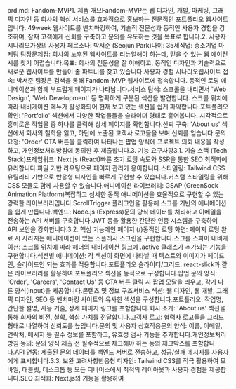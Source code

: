 prd.md: Fandom-MVP1. 제품 개요Fandom-MVP는 웹 디자인, 개발, 마케팅, 그래픽 디자인 등 회사의 핵심 서비스를 효과적으로 홍보하는 전문적인 포트폴리오 웹사이트입니다. 49week 웹사이트를 벤치마킹하여, 기술적 전문성과 동적인 사용자 경험을 강조하며, 잠재 고객에게 신뢰를 구축하고 문의를 유도하는 것을 목표로 합니다.2. 사용자 시나리오가상의 사용자 페르소나: 박서준 (Seojun Park)나이: 35세직업: 중소기업 마케팅 팀장문제점: 회사의 노후된 웹사이트를 리뉴얼해야 하는데, 믿을 수 있는 웹 에이전시를 찾기 어렵습니다.목표: 회사의 전문성을 잘 이해하고, 동적인 디자인과 기술력으로 새로운 웹사이트를 만들어 줄 파트너를 찾고 있습니다.사용자 경험 시나리오웹사이트 접속: 박서준 팀장은 검색을 통해 Fandom-MVP 웹사이트에 접속합니다. 동적인 로딩 애니메이션과 함께 부드럽게 페이지가 나타납니다.서비스 탐색: 스크롤을 내리면서 'Web Design', 'Web Development' 등 명확하게 구분된 섹션을 발견합니다. 스크롤 위치에 따라 내비게이션 메뉴가 활성화되어 현재 보고 있는 섹션을 쉽게 파악합니다.포트폴리오 확인: 'Portfolio' 섹션에서 다양한 작업물들을 슬라이더 형태로 훑어봅니다. 시각적으로 흥미로운 작업물 중 하나를 클릭해 상세 페이지를 확인합니다.신뢰 구축: 'About us' 섹션에서 회사의 철학을 읽고, 하단에 노출된 고객사 로고들을 보며 신뢰를 얻습니다.문의 요청: 'Order' CTA 버튼을 클릭하여 나타나는 팝업 양식에 프로젝트 의뢰 내용을 작성하고, 개인정보처리방침에 동의한 후 제출합니다.3. 기능 요구사항3.1. 기술 스택 (Tech Stack)프레임워크: Next.js (React)빠른 초기 로딩 속도와 SSR을 통한 SEO 최적화에 유리합니다.파일 기반 라우팅으로 페이지 관리가 용이합니다.스타일링: Tailwind CSS유틸리티 기반으로 반응형 디자인을 빠르게 구현할 수 있습니다.커스텀 스타일링을 위해 CSS 모듈도 함께 사용할 수 있습니다.애니메이션 라이브러리: GSAP (GreenSock Animation Platform)복잡하고 섬세한 동적 애니메이션을 효율적으로 구현할 수 있는 강력한 라이브러리입니다.ScrollTrigger 플러그인을 활용해 스크롤 기반의 애니메이션을 쉽게 만듭니다.백엔드: Node.js (Express)문의 양식 데이터를 처리하고 이메일을 전송하는 API 서버를 구축합니다.JWT 등을 활용한 간단한 인증 시스템을 구축하여 API 보안을 강화합니다.3.2. 핵심 기능메인 페이지 (/)동적인 로딩 화면: 페이지 로딩 완료 시 사라지는 애니메이션이 있는 스플래시 스크린을 구현합니다.스크롤 스파이 내비게이션: 스크롤 위치에 따라 헤더의 내비게이션 링크에 .active 클래스가 추가되는 기능을 구현합니다.섹션별 애니메이션: 각 섹션이 화면에 나타날 때 텍스트와 이미지가 페이드인, 슬라이드인 되는 효과를 적용합니다.포트폴리오 슬라이더/그리드: react-slick과 같은 라이브러리를 활용하여 포트폴리오 섹션을 동적으로 구성합니다.팝업 문의 양식: 'Order', 'Careers', 'Contact Us' 등 CTA 버튼 클릭 시 팝업 모달을 띄우고, 각기 다른 양식(input)을 제공합니다.콘텐츠 및 정보 구조서비스 섹션: 웹 디자인, 웹 개발, 그래픽 디자인, SEO 등 벤치마킹 사이트와 유사한 섹션을 구성합니다.포트폴리오: 작업명, 간단한 설명, 사용 기술, 상세 페이지 링크를 포함합니다.회사 소개: 'About us' 섹션을 통해 회사의 비전, 철학, 핵심 가치를 전달합니다.고객사 로고: 협력사 로고들을 그리드 형태로 나열하여 신뢰도를 높입니다.문의 및 사용자 상호작용문의 양식: 이름, 이메일, 연락처, 메시지 등 필수 정보를 포함하고, 유효성 검사 기능을 추가합니다.개인정보처리방침 동의: 문의 양식 제출 전 필수적으로 체크해야 하는 동의 체크박스를 포함합니다.API 연동: 제출된 문의 데이터를 백엔드 서버로 전송하고, 성공/실패 메시지를 사용자에게 표시합니다.3.3. 보완 고려사항반응형 디자인: Tailwind CSS를 적극 활용하여 모바일, 태블릿, 데스크톱 등 모든 디바이스에서 최적의 레이아웃과 사용자 경험을 제공합니다.SEO 최적화: Next.js의 기능을 활용하여 <title>, <meta name="description"> 태그를 동적으로 설정하고, Open Graph(OG) 태그를 추가하여 소셜 미디어 공유 시 미리보기가 잘 보이도록 합니다.성능 최적화: 이미지 최적화, 코드 스플리팅 등을 통해 웹사이트 로딩 속도를 개선합니다. 애니메이션은 사용자 경험을 해치지 않는 선에서 부드럽게 동작해야 합니다.